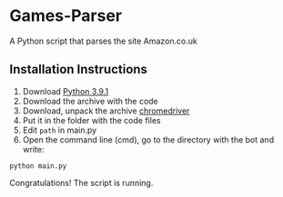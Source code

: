 # Games-Parser

A Python script that parses the site Amazon.co.uk

## Installation Instructions

1. Download [Python 3.9.1](https://www.python.org/ftp/python/3.9.5/python-3.9.5-amd64.exe)
2. Download the archive with the code
3. Download, unpack the archive [chromedriver](https://chromedriver.chromium.org/downloads)
4. Put it in the folder with the code files
5. Edit `path` in main.py
6. Open the command line (cmd), go to the directory with the bot and write:
```
python main.py
```
Congratulations! The script is running.
